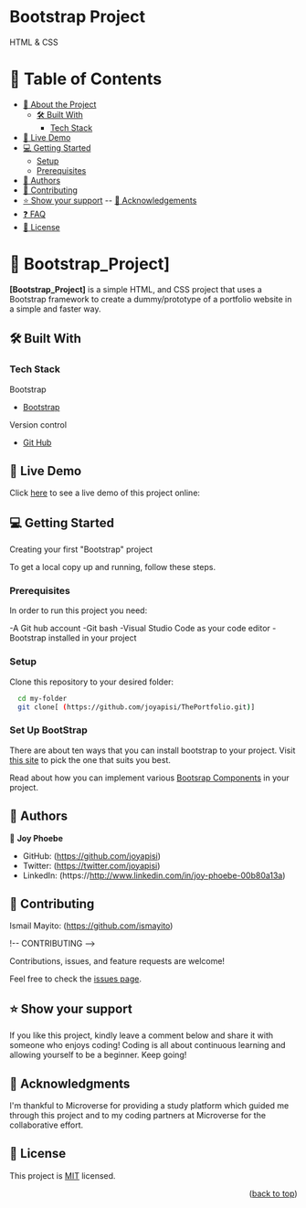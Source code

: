 # Bootstrap Project
HTML & CSS
<a name="readme-top"></a>

# 📗 Table of Contents

- [📖 About the Project](#about-project)
  - [🛠 Built With](#built-with)
    - [Tech Stack](#tech-stack)
- [🚀 Live Demo](#live-demo)    
- [💻 Getting Started](#getting-started)
  - [Setup](#setup)
  - [Prerequisites](#prerequisites)
- [👥 Authors](#authors)
- [🤝 Contributing](#contributing)
- [⭐️ Show your support](#support)
-- [🙏 Acknowledgements](#acknowledgements)
- [❓ FAQ](#faq)
- [📝 License](#license)

# 📖 Bootstrap_Project] <a name="Bootstrap Project"></a>


**[Bootstrap_Project]** is a simple HTML, and CSS project that uses a Bootstrap framework to create a dummy/prototype of a portfolio website in a simple and faster way. 

## 🛠 Built With  <a name="built-with"></a>

### Tech Stack <a name="tech-stack"></a>

  <summary>Bootstrap</summary>
  <ul>
    <li><a href="https://getbootstrap.com/docs/4.0/components/card/">Bootstrap</a></li>
  </ul>

  <summary>Version control</summary>
  <ul>
    <li><a href="github.com">Git Hub</a></li>
  </ul>
</details>

<!-- LIVE DEMO -->

## 🚀 Live Demo <a name="live-demo"></a>
Click <a href="https://joyapisi.github.io/Bootstrap/">here</a> to see a live demo of this project online: 
## 💻 Getting Started <a name="getting-started"></a>

Creating your first "Bootstrap" project

To get a local copy up and running, follow these steps.

### Prerequisites

In order to run this project you need:

-A Git hub account
-Git bash
-Visual Studio Code as your code editor
-Bootstrap installed in your project

### Setup

Clone this repository to your desired folder:

```sh
  cd my-folder
  git clone[ (https://github.com/joyapisi/ThePortfolio.git)]
```
### Set Up BootStrap
There are about ten ways that you can install bootstrap to your project. Visit <a href="https://getbootstrap.com/docs/4.0/getting-started/introduction/">this site</a> to pick the one that suits you best.

Read about how you can implement various <a href="https://getbootstrap.com/docs/4.0/components/card/"> Bootsrap Components</a> in your project. 

## 👥 Authors <a name="authors"></a>

👤 **Joy Phoebe**

- GitHub: (https://github.com/joyapisi)
- Twitter: (https://twitter.com/joyapisi)
- LinkedIn: (https://http://www.linkedin.com/in/joy-phoebe-00b80a13a)


## 🤝 Contributing <a name="contributing"></a>
 Ismail Mayito: (https://github.com/ismayito)
 
 !-- CONTRIBUTING -->

Contributions, issues, and feature requests are welcome!

Feel free to check the [issues page](https://github.com/joyapisi/ThePortfolio/issues).

## ⭐️ Show your support <a name="support"></a>

If you like this project, kindly leave a comment below and share it with someone who enjoys coding! Coding is all about continuous learning and allowing yourself to be a beginner. Keep going! 


<!-- ACKNOWLEDGEMENTS -->

## 🙏 Acknowledgments <a name="Microverse Inc."></a>

I'm thankful to Microverse for providing a study platform which guided me through this project and to my coding partners at Microverse for the collaborative effort. 

## 📝 License <a name="license"></a>

This project is [MIT](https://choosealicense.com/licenses/mit/) licensed.

<p align="right">(<a href="#readme-top">back to top</a>)</p>


